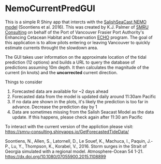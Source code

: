 # NemoCurrentPredGUI
This is a simple R Shiny app that intercts with the <a href="https://salishsea.eos.ubc.ca/nemo/">SalishSeaCast NEMO model</a> (Soontiens et al. 2016). This was created by K.J. Palmer of <a href="https://www.smruconsulting.com/">SMRU Consulting</a> on behalf of the Port of Vancouver Frasier Port Authority's Enhancing Cetacean Habitat and Observation <a href="https://www.portvancouver.com/environmental-protection-at-the-port-of-vancouver/maintaining-healthy-ecosystems-throughout-our-jurisdiction/echo-program/">ECHO</a> program. The goal of this application is to allow pilots entering or leaving Vancouver to quickly estimate currents throught the slowdown area.

The GUI takes user information on the approximate location of the tidal prediction (12 options) and builds a URL to query the database of predictions assuming 10m depth. It then calculates the magnitude of the current (in knots) and the <b> uncorrected </b> current direction.

Things to consider
1) Forecasted data are available for ~2 days ahead
2) Forecasted data from the model is updated daily around 11:30am Pacific
3) If no data are shown in the plots, it's likely the prediction is too far in advance. Decrease the prediction day by 1
4) Data are sometimes missing from the Salish Seacast Model as the data update. If this happens, please check again after 11:30 am Pacific

To interact with the current version of the appliction please visit: https://smru-consulting.shinyapps.io/GetForecastedTideData/

Soontiens, N., Allen, S., Latornell, D., Le Souef, K., Machuca, I., Paquin, J.-P., Lu, Y., Thompson, K., Korabel, V., 2016. Storm surges in the Strait of Georgia simulated with a regional model. Atmosphere-Ocean 54 1-21. https://dx.doi.org/10.1080/07055900.2015.1108899
